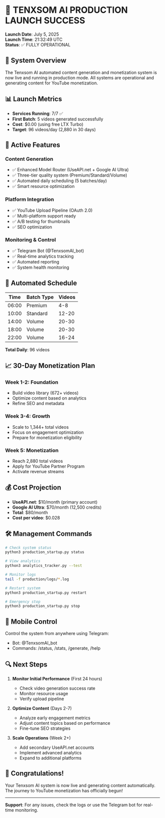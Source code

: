 # 🎉 TENXSOM AI PRODUCTION LAUNCH SUCCESS

**Launch Date**: July 5, 2025  
**Launch Time**: 21:32:49 UTC  
**Status**: ✅ FULLY OPERATIONAL

## 🚀 System Overview

The Tenxsom AI automated content generation and monetization system is now live and running in production mode. All systems are operational and generating content for YouTube monetization.

## 📊 Launch Metrics

- **Services Running**: 7/7 ✅
- **First Batch**: 5 videos generated successfully
- **Cost**: $0.00 (using free LTX Turbo)
- **Target**: 96 videos/day (2,880 in 30 days)

## 🎯 Active Features

### Content Generation
- ✅ Enhanced Model Router (UseAPI.net + Google AI Ultra)
- ✅ Three-tier quality system (Premium/Standard/Volume)
- ✅ Automated daily scheduling (5 batches/day)
- ✅ Smart resource optimization

### Platform Integration
- ✅ YouTube Upload Pipeline (OAuth 2.0)
- ✅ Multi-platform support ready
- ✅ A/B testing for thumbnails
- ✅ SEO optimization

### Monitoring & Control
- ✅ Telegram Bot (@TenxsomAI_bot)
- ✅ Real-time analytics tracking
- ✅ Automated reporting
- ✅ System health monitoring

## 🔄 Automated Schedule

| Time  | Batch Type | Videos |
|-------|------------|--------|
| 06:00 | Premium    | 4-8    |
| 10:00 | Standard   | 12-20  |
| 14:00 | Volume     | 20-30  |
| 18:00 | Volume     | 20-30  |
| 22:00 | Volume     | 16-24  |

**Total Daily**: 96 videos

## 📈 30-Day Monetization Plan

### Week 1-2: Foundation
- Build video library (672+ videos)
- Optimize content based on analytics
- Refine SEO and metadata

### Week 3-4: Growth
- Scale to 1,344+ total videos
- Focus on engagement optimization
- Prepare for monetization eligibility

### Week 5: Monetization
- Reach 2,880 total videos
- Apply for YouTube Partner Program
- Activate revenue streams

## 💰 Cost Projection

- **UseAPI.net**: $10/month (primary account)
- **Google AI Ultra**: $70/month (12,500 credits)
- **Total**: $80/month
- **Cost per video**: $0.028

## 🛠️ Management Commands

```bash
# Check system status
python3 production_startup.py status

# View analytics
python3 analytics_tracker.py --test

# Monitor logs
tail -f production/logs/*.log

# Restart system
python3 production_startup.py restart

# Emergency stop
python3 production_startup.py stop
```

## 📱 Mobile Control

Control the system from anywhere using Telegram:
- Bot: @TenxsomAI_bot
- Commands: /status, /stats, /generate, /help

## 🔍 Next Steps

1. **Monitor Initial Performance** (First 24 hours)
   - Check video generation success rate
   - Monitor resource usage
   - Verify upload pipeline

2. **Optimize Content** (Days 2-7)
   - Analyze early engagement metrics
   - Adjust content topics based on performance
   - Fine-tune SEO strategies

3. **Scale Operations** (Week 2+)
   - Add secondary UseAPI.net accounts
   - Implement advanced analytics
   - Expand to additional platforms

## 🎉 Congratulations!

Your Tenxsom AI system is now live and generating content automatically. The journey to YouTube monetization has officially begun!

---

**Support**: For any issues, check the logs or use the Telegram bot for real-time monitoring.